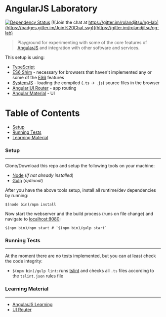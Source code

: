 # AngularJS Laboratory

[![Dependency Status](https://gemnasium.com/rolandjitsu/ng2-lab.svg)](https://gemnasium.com/rolandjitsu/ng2-lab)
[![Join the chat at https://gitter.im/rolandjitsu/ng-lab](https://badges.gitter.im/Join%20Chat.svg)](https://gitter.im/rolandjitsu/ng-lab)
> Playground for experimenting with some of the core features of [AngularJS](https://angularjs.org) and integration with other software and services.

This setup is using:
* [TypeScript](http://www.typescriptlang.org)
* [ES6 Shim](https://github.com/paulmillr/es6-shim) - necessary for browsers that haven't implemented any or some of the [ES6](http://es6-features.org) features
* [SystemJS](https://github.com/systemjs/systemjs) - loading the compiled (`.ts` -> `.js`) source files in the browser
* [Angular UI Router](https://github.com/angular-ui/ui-router) - app routing
* [Angular Material](https://material.angularjs.org) - UI


# Table of Contents

* [Setup](#setup)
* [Running Tests](#running-tests)
* [Learning Material](#learning-material)


### Setup
---------
Clone/Download this repo and setup the following tools on your machine:

* [Node](http://nodejs.org) (*if not already installed*)
* [Gulp](http://gulpjs.com/) (*optional*)

After you have the above tools setup, install all runtime/dev dependencies by running:

```shell
$(node bin)/npm install
```

Now start the webserver and the build process (runs on file change) and navigate to [localhost:8080](http://localhost:8080):

```shell
$(npm bin)/npm start # `$(npm bin)/gulp start`
```


### Running Tests
-----------------
At the moment there are no tests implemented, but you can at least check the code integrity:
* `$(npm bin)/gulp lint`: runs [tslint](http://palantir.github.io/tslint/) and checks all `.ts` files according to the `tslint.json` rules file


### Learning Material
---------------------
* [AngularJS Learning](https://github.com/jmcunningham/AngularJS-Learning)
* [UI Router](https://github.com/angular-ui/ui-router/wiki)